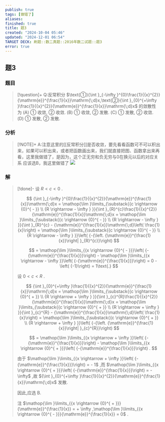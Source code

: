 ```yaml
---
publish: true
tags: [做错了]
aliases: 
finished: true
title: 题3
created: "2024-10-04 05:46"
updated: "2024-12-01 06:54"
TARGET DECK: 刷题::数二真题::2016年数二试题::题3
error: true
---
```

## 题3
### 题目
> [!question]+
> Q:反常积分 $\text{①}{\int }_{-\infty }^{0}\frac{1}{{x}^{2}}{\mathrm{e}}^{\frac{1}{x}}\mathrm{\;d}x,\text{②}{\int }_{0}^{+\infty }\frac{1}{{x}^{2}}{\mathrm{e}}^{\frac{1}{x}}\mathrm{\;d}x$ 的敛散性为
> (A) ① 收敛, ② 收敛. 
> (B) ① 收敛, ② 发散.
> (C) ① 发散, ② 收敛. 
> (D) ① 发散, ② 发散.
### 分析
> [!NOTE]+
> A:注意这里的[[反常积分]]是否收敛，要先看看函数可不可以积出来，如果可以积出来，或者把函数画出来，我们就直接把图、函数拿出来再看，这里我做错了，是因为，这个正无穷和负无穷与0在换元以后的对应关系
> 应该选B，我这里做错了
> ![](https://img.hwenyi.live/202411291605591.webp)
### 解
> [!done]-
> 设 $R < c < 0$ .
> 
> $$
> {\int }_{-\infty }^{0}\frac{1}{{x}^{2}}{\mathrm{e}}^{\frac{1}{x}}\mathrm{\;d}x = \mathop{\lim }\limits_{\substack{{c \rightarrow {0}^{ - }} \\ {R \rightarrow - \infty } }}{\int }_{R}^{c}\frac{1}{{x}^{2}}{\mathrm{e}}^{\frac{1}{x}}\mathrm{\;d}x = \mathop{\lim }\limits_{\substack{{c \rightarrow {0}^{ - }} \\ {R \rightarrow - \infty } }}{\int }_{R}^{c} - {\mathrm{e}}^{\frac{1}{x}}\mathrm{\;d}\left( \frac{1}{x}\right) = \mathop{\lim }\limits_{\substack{{c \rightarrow {0}^{ - }} \\ {R \rightarrow - \infty } }}\left( {-{\left. {\mathrm{e}}^{\frac{1}{x}}\right| }_{R}^{c}}\right)
> $$
> 
> $$
> = \mathop{\lim }\limits_{{x \rightarrow {0}^{ - }}}\left( {-{\mathrm{e}}^{\frac{1}{x}}}\right) - \mathop{\lim }\limits_{{x \rightarrow - \infty }}\left( {-{\mathrm{e}}^{\frac{1}{x}}}\right) = 0 - \left( {-1}\right) = 1\text{.}
> $$
> 
> 设 $0 < c < R$ .
> 
> $$
> {\int }_{0}^{+\infty }\frac{1}{{x}^{2}}{\mathrm{e}}^{\frac{1}{x}}\mathrm{\;d}x = \mathop{\lim }\limits_{\substack{{c \rightarrow {0}^{ + }} \\ {R \rightarrow + \infty } }}{\int }_{c}^{R}\frac{1}{{x}^{2}}{\mathrm{e}}^{\frac{1}{x}}\mathrm{\;d}x = \mathop{\lim }\limits_{\substack{{c \rightarrow {0}^{ + }} \\ {R \rightarrow + \infty } }}{\int }_{c}^{R} - {\mathrm{e}}^{\frac{1}{x}}\mathrm{\;d}\left( \frac{1}{x}\right) = \mathop{\lim }\limits_{\substack{{c \rightarrow {0}^{ + }} \\ {R \rightarrow + \infty } }}\left( {-{\left. {\mathrm{e}}^{\frac{1}{x}}\right| }_{c}^{R}}\right)
> $$
> 
> $$
> = \mathop{\lim }\limits_{{x \rightarrow + \infty }}\left( {-{\mathrm{e}}^{\frac{1}{x}}}\right) - \mathop{\lim }\limits_{{x \rightarrow {0}^{ + }}}\left( {-{\mathrm{e}}^{\frac{1}{x}}}\right) .
> $$
> 
> 由于 $\mathop{\lim }\limits_{{x \rightarrow + \infty }}\left( {-{\mathrm{e}}^{\frac{1}{x}}}\right) = - 1$ ,而 $\mathop{\lim }\limits_{{x \rightarrow {0}^{ + }}}\left( {-{\mathrm{e}}^{\frac{1}{x}}}\right) = - \infty$ ,故 ${\int }_{0}^{+\infty }\frac{1}{{x}^{2}}{\mathrm{e}}^{\frac{1}{x}}\mathrm{\;d}x$ 发散.
> 
> 因此,应选 B.
> 
> 注 $\mathop{\lim }\limits_{{x \rightarrow {0}^{ + }}}{\mathrm{e}}^{\frac{1}{x}} = + \infty ,\mathop{\lim }\limits_{{x \rightarrow {0}^{ - }}}{\mathrm{e}}^{\frac{1}{x}} = 0$ .